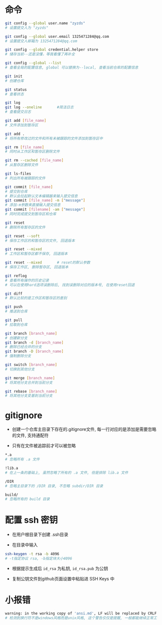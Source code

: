 # 命令
```bash
git config --global user.name "zyzds"
# 设置提交人为 "zyzds"

git config --global user.email 1325471284@qq.com
# 设置提交人邮箱为 1325471284@qq.com

git config --global credential.helper store
# 储存当前--还是没懂，等我看懂了再补全

git config --global --list
# 查看全局的配置信息, global 可以替换为--local, 查看当前仓库的配置信息
```

```bash
git init
# 创建仓库

git status
# 查看状态

git log
git log --oneline       #简洁日志
# 查看提交日志 

git add [file_name]
# 文件添加到暂存区

git add .
# 将所有修改过的文件和所有未被跟踪的文件添加到暂存区中

git rm [file_name]
# 同时从工作区和暂存区删除文件

git rm --cached [file_name]
# 从暂存区删除文件

git ls-files
# 列出所有被跟踪的文件

git commit [file_name]
# 提交到仓库
# 默认会拉起默认文本编辑器来输入提交信息
git commit [file_name] -m ["message"]
# 添加-m参数来直接输入提交信息
git commit [filename] -am ["message"]
# 同时完成提交到暂存区和仓库

git reset
# 删除所有暂存区的文件

git reset --soft 
# 保存工作区的和暂存区的文件, 回退版本 

git reset --mixed 
# 工作区和暂存区都不保存, 回退版本 

git reset --mixed       # reset的默认参数
# 保存工作区, 删除暂存区, 回退版本 

git reflog 
# 查看所有操作的历史记录
# 可以在使用hard选项误删除后, 找到误删除对应的版本号, 在使用reset回退

git diff
# 默认比较的是工作区和暂存区的差别

git push
# 推送到仓库

git pull
# 拉取到仓库

git branch [branch_name]
# 创建新分支
git branch -d [branch_name]
# 删除已经合并的分支
git branch -D [branch_name]
# 强制删除分支

git switch [branch_name]
# 切换到其他分支

git merge [branch_name]
# 将其他分支合并到当前分支

git rebase [branch_name]
# 将其他分支变基到当前分支

```
# gitignore
* 创建一个仓库主目录下存在的.gitignore文件, 每一行对应的是添加是需要忽略的文件, 支持通配符

* 只有在文件被追踪前才可以被忽略

```bash
*.a
# 忽略所有 .a 文件

!lib.a
# 在上一条的基础上, 虽然忽略了所有的 .a 文件, 但是排除 lib.a 文件

/DIR
# 忽略主目录下的 /DIR 目录, 不忽略 subdir/DIR 目录

build/
# 忽略所有的 build 目录
```

# 配置 ssh 密钥
* 在用户根目录下创建 .ssh目录

* 在目录中输入 
```bash
ssh-keygen -t rsa -b 4096
# -t指定协议 rsa, -b指定块大小4096
```

* 根据提示生成后 `id_rsa` 为私钥, `id_rsa.pub` 为公钥

* 复制公钥文件到github页面设置中粘贴进 SSH Keys 中
# 小报错
```bash
warning: in the working copy of 'ansi.md', LF will be replaced by CRLF the next time Git touches it
# 检测到换行符不是windows风格而是unix风格, 这个警告仅仅是提醒, 一般都能继续正常工作
```